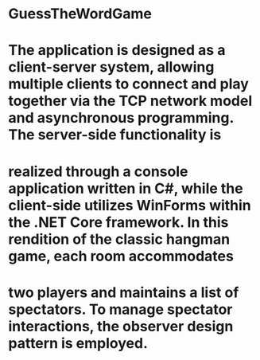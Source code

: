 # GuessTheWordGame
# The application is designed as a client-server system, allowing multiple clients to connect and play together via the TCP network model and asynchronous programming. The server-side functionality is
# realized through a console application written in C#, while the client-side utilizes WinForms within the .NET Core framework. In this rendition of the classic hangman game, each room accommodates 
# two players and maintains a list of spectators. To manage spectator interactions, the observer design pattern is employed.
